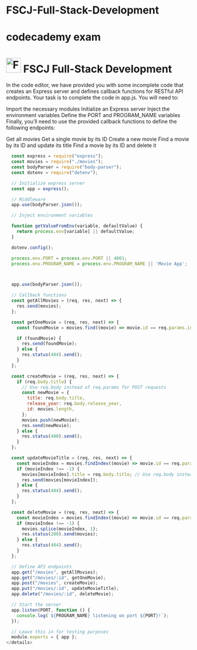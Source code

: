 # FSCJ-Full-Stack-Development
# codecademy exam
#   <img src="https://encrypted-tbn0.gstatic.com/images?q=tbn:ANd9GcSdhHERtWDh9qzxI775F0SFiJTpfFSSdZpdskNxzQn4Ug&s" alt="FSCJ Full-Stack Development" width="40" height="40"> FSCJ Full-Stack Development

In the code editor, we have provided you with some incomplete code that creates an Express server and defines callback functions for RESTful API endpoints. Your task is to complete the code in app.js. You will need to:

Import the necessary modules
Initialize an Express server
Inject the environment variables
Define the PORT and PROGRAM_NAME variables
Finally, you’ll need to use the provided callback functions to define the following endpoints:

Get all movies
Get a single movie by its ID
Create a new movie
Find a movie by its ID and update its title
Find a movie by its ID and delete it

```javascript
  const express = require("express");
  const movies = require("./movies");
  const bodyParser = require("body-parser");
  const dotenv = require("dotenv");

  // Initialize express server
  const app = express();

  // Middleware
  app.use(bodyParser.json());

  // Inject environment variables

  function getValueFromEnv(variable, defaultValue) {
    return process.env[variable] || defaultValue;
  }

  dotenv.config();

  process.env.PORT = process.env.PORT || 4001;
  process.env.PROGRAM_NAME = process.env.PROGRAM_NAME || 'Movie App';



  app.use(bodyParser.json());

  // Callback functions
  const getAllMovies = (req, res, next) => {
    res.send(movies);
  };

  const getOneMovie = (req, res, next) => {
    const foundMovie = movies.find((movie) => movie.id == req.params.id);

    if (foundMovie) {
      res.send(foundMovie);
    } else {
      res.status(404).send();
    }
  };

  const createMovie = (req, res, next) => {
    if (req.body.title) {
      // Use req.body instead of req.params for POST requests
      const newMovie = {
        title: req.body.title,
        release_year: req.body.release_year,
        id: movies.length,
      };
      movies.push(newMovie);
      res.send(newMovie);
    } else {
      res.status(400).send();
    }
  };

  const updateMovieTitle = (req, res, next) => {
    const movieIndex = movies.findIndex((movie) => movie.id == req.params.id); // Use findIndex instead of find
    if (movieIndex !== -1) {
      movies[movieIndex].title = req.body.title; // Use req.body instead of req.params for PUT requests
      res.send(movies[movieIndex]);
    } else {
      res.status(404).send();
    }
  };

  const deleteMovie = (req, res, next) => {
    const movieIndex = movies.findIndex((movie) => movie.id == req.params.id); // Use findIndex instead of find
    if (movieIndex !== -1) {
      movies.splice(movieIndex, 1);
      res.status(200).send(movies);
    } else {
      res.status(404).send();
    }
  };

  // Define API endpoints
  app.get("/movies", getAllMovies);
  app.get("/movies/:id", getOneMovie);
  app.post("/movies", createMovie);
  app.put("/movies/:id", updateMovieTitle);
  app.delete("/movies/:id", deleteMovie);

  // Start the server
  app.listen(PORT, function () {
    console.log(`${PROGRAM_NAME} listening on port ${PORT}!`);
  });

  // Leave this in for testing purposes
  module.exports = { app };
</details>
```
